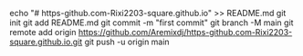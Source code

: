 echo "# https-github.com-Rixi2203-square.github.io" >> README.md
git init
git add README.md
git commit -m "first commit"
git branch -M main
git remote add origin https://github.com/Aremixdj/https-github.com-Rixi2203-square.github.io.git
git push -u origin main
